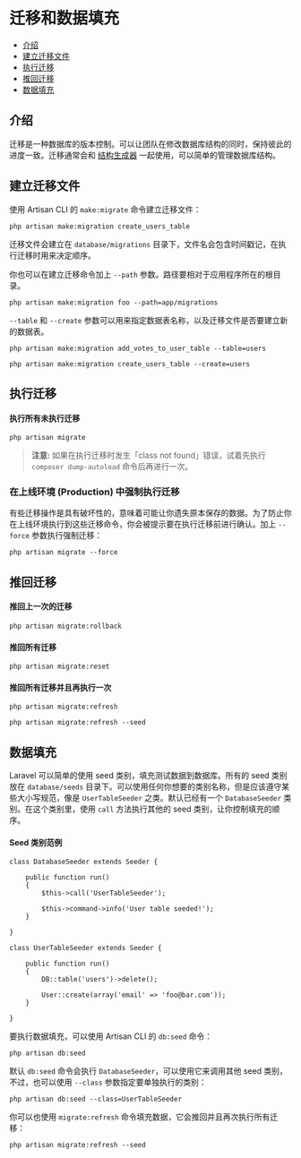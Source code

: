 # 迁移和数据填充

- [介绍](#introduction)
- [建立迁移文件](#creating-migrations)
- [执行迁移](#running-migrations)
- [推回迁移](#rolling-back-migrations)
- [数据填充](#database-seeding)

<a name="introduction"></a>
## 介绍

迁移是一种数据库的版本控制。可以让团队在修改数据库结构的同时，保持彼此的进度一致。迁移通常会和 [结构生成器](/docs/5.0/schema) 一起使用，可以简单的管理数据库结构。

<a name="creating-migrations"></a>
## 建立迁移文件

使用 Artisan CLI 的 `make:migrate` 命令建立迁移文件：

    php artisan make:migration create_users_table

迁移文件会建立在 `database/migrations` 目录下，文件名会包含时间戳记，在执行迁移时用来决定顺序。

你也可以在建立迁移命令加上 `--path` 参数。路径要相对于应用程序所在的根目录。

    php artisan make:migration foo --path=app/migrations

`--table` 和 `--create` 参数可以用来指定数据表名称，以及迁移文件是否要建立新的数据表。

    php artisan make:migration add_votes_to_user_table --table=users

    php artisan make:migration create_users_table --create=users

<a name="running-migrations"></a>
## 执行迁移

#### 执行所有未执行迁移

    php artisan migrate

> **注意:** 如果在执行迁移时发生「class not found」错误，试着先执行 `composer dump-autoload` 命令后再进行一次。

### 在上线环境 (Production) 中强制执行迁移

有些迁移操作是具有破坏性的，意味着可能让你遗失原本保存的数据。为了防止你在上线环境执行到这些迁移命令，你会被提示要在执行迁移前进行确认。加上 `--force` 参数执行强制迁移：

    php artisan migrate --force

<a name="rolling-back-migrations"></a>
## 推回迁移

#### 推回上一次的迁移

    php artisan migrate:rollback

#### 推回所有迁移

    php artisan migrate:reset

#### 推回所有迁移并且再执行一次

    php artisan migrate:refresh

    php artisan migrate:refresh --seed

<a name="database-seeding"></a>
## 数据填充

Laravel 可以简单的使用 seed 类别，填充测试数据到数据库。所有的 seed 类别放在 `database/seeds` 目录下。可以使用任何你想要的类别名称，但是应该遵守某些大小写规范，像是 `UserTableSeeder` 之类。默认已经有一个 `DatabaseSeeder` 类别。在这个类别里，使用 `call` 方法执行其他的 seed 类别，让你控制填充的顺序。

#### Seed 类别范例

    class DatabaseSeeder extends Seeder {

        public function run()
        {
            $this->call('UserTableSeeder');

            $this->command->info('User table seeded!');
        }

    }

    class UserTableSeeder extends Seeder {

        public function run()
        {
            DB::table('users')->delete();

            User::create(array('email' => 'foo@bar.com'));
        }

    }

要执行数据填充，可以使用 Artisan CLI 的 `db:seed` 命令：

    php artisan db:seed

默认 `db:seed` 命令会执行 `DatabaseSeeder`，可以使用它来调用其他 seed 类别，不过，也可以使用 `--class` 参数指定要单独执行的类别：

    php artisan db:seed --class=UserTableSeeder

你可以也使用 `migrate:refresh` 命令填充数据，它会推回并且再次执行所有迁移：

    php artisan migrate:refresh --seed

